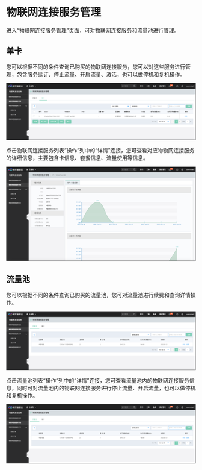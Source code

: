 
# 物联网连接服务管理

进入“物联网连接服务管理”页面，可对物联网连接服务和流量池进行管理。

## 单卡

您可以根据不同的条件查询已购买的物联网连接服务，您可以对这些服务进行管理，包含服务续订、停止流量、开启流量、激活，也可以做停机和复机操作。

![物联网连接服务](../../../../image/Query-Card-Service/0426-dk1.png)


点击物联网连接服务列表“操作”列中的“详情”连接，您可查看对应物物网连接服务的详细信息，主要包含卡信息、套餐信息、流量使用等信息。

![物联网连接服务](../../../../image/Query-Card-Service/0426-dk2.png)

## 流量池

您可以根据不同的条件查询已购买的流量池，您可对流量池进行续费和查询详情操作。

![流量池](../../../../image/Query-Card-Service/0426-llc1.png)


点击流量池列表“操作”列中的“详情”连接，您可查看流量池内的物联网连接服务信息，同时可对流量池内的物联网连接服务进行停止流量、开启流量，也可以做停机和复机操作。

![物联网连接服务](../../../../image/Query-Card-Service/0426-llc1.png)

